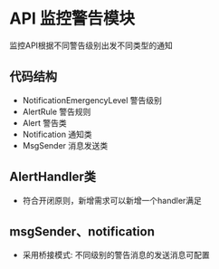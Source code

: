 # API 监控警告模块
监控API根据不同警告级别出发不同类型的通知
## 代码结构
 - NotificationEmergencyLevel 警告级别
 - AlertRule 警告规则
 - Alert 警告类
 - Notification 通知类
 - MsgSender 消息发送类

## AlertHandler类
- 符合开闭原则，新增需求可以新增一个handler满足

## msgSender、notification 
- 采用桥接模式: 不同级别的警告消息的发送消息可配置
 
 
 